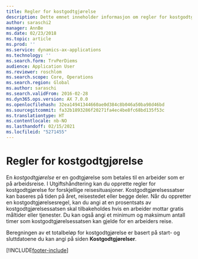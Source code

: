 ```yaml
---
title: Regler for kostgodtgjørelse
description: Dette emnet inneholder informasjon om regler for kostgodtgjørelse.
author: saraschi2
manager: AnnBe
ms.date: 02/23/2018
ms.topic: article
ms.prod: ''
ms.service: dynamics-ax-applications
ms.technology: ''
ms.search.form: TrvPerDiems
audience: Application User
ms.reviewer: roschlom
ms.search.scope: Core, Operations
ms.search.region: Global
ms.author: saraschi
ms.search.validFrom: 2016-02-28
ms.dyn365.ops.version: AX 7.0.0
ms.openlocfilehash: 32ea14941344660ae0d384c8b046a50ba98d46bd
ms.sourcegitcommit: fa32b1893286f20271fa4ec4be8fc68bd135f53c
ms.translationtype: HT
ms.contentlocale: nb-NO
ms.lasthandoff: 02/15/2021
ms.locfileid: "5271455"
---
```

# <a name="per-diem-rules"></a>Regler for kostgodtgjørelse

En *kostgodtgjørelse* er en godtgjørelse som betales til en arbeider som er på arbeidsreise. I Utgiftshåndtering kan du opprette regler for kostgodtgjørelse for forskjellige reisesituasjoner. Kostgodtgjørelsessatser kan baseres på tiden på året, reisestedet eller begge deler. Når du oppretter en kostgodtgjørelsesregel, kan du angi at en prosentsats av kostgodtgjørelsessatsen skal tilbakeholdes hvis en arbeider mottar gratis måltider eller tjenester. Du kan også angi et minimum og maksimum antall timer som kostgodtgjørelsessatsen kan gjelde for en arbeiders reise.

Beregningen av et totalbeløp for kostgodtgjørelse er basert på start- og sluttdatoene du kan angi på siden **Kostgodtgjørelser**.


[!INCLUDE[footer-include](../includes/footer-banner.md)]